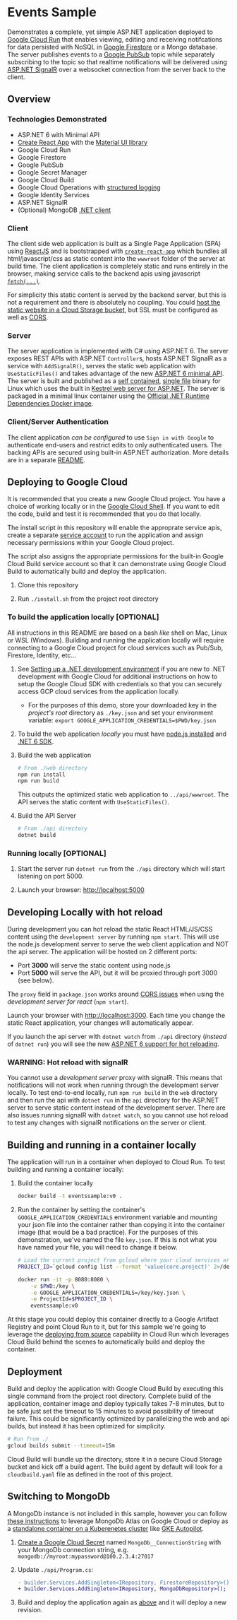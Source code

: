 # Events Sample

Demonstrates a complete, yet simple ASP.NET application deployed to [Google Cloud Run](https://cloud.google.com/run/docs/) that enables viewing, editing and receiving notifcations for data persisted with NoSQL in [Google Firestore](https://cloud.google.com/firestore#section-4) or a Mongo database.  The server publishes events to a [Google PubSub](https://cloud.google.com/pubsub#section-5) topic while separately subscribing to the topic so that realtime notifications will be delivered using [ASP.NET SignalR](https://dotnet.microsoft.com/apps/aspnet/signalr) over a websocket connection from the server back to the client.

## Overview
### Technologies Demonstrated

* ASP.NET 6 with Minimal API
* [Create React App](https://github.com/facebook/create-react-app) with the [Material UI library](https://mui.com/)
* Google Cloud Run
* Google Firestore
* Google PubSub
* Google Secret Manager 
* Google Cloud Build
* Google Cloud Operations with [structured logging](https://cloud.google.com/logging/docs/structured-logging)
* Google Identity Services
* ASP.NET SignalR
* (Optional) MongoDB [.NET client](https://docs.microsoft.com/en-us/aspnet/core/tutorials/first-mongo-app?view=aspnetcore-6.0&tabs=visual-studio-code) 

### Client
The client side web application is built as a Single Page Application (SPA) using [ReactJS](https://reactjs.org) and is bootstrapped with [`create-react-app`](https://create-react-app.dev/) which bundles all html/javascript/css as static content into the `wwwroot` folder of the server at build time.  The client application is completely static and runs entirely in the browser, making service calls to the backend apis using javascript [`fetch(...)`](https://developer.mozilla.org/en-US/docs/Web/API/Fetch_API/Using_Fetch).  

For simplicity this static content is served by the backend server, but this is not a requirement and there is absolutely no coupling.  You could [host the static website in a Cloud Storage bucket](https://cloud.google.com/storage/docs/hosting-static-website), but SSL must be configured as well as [CORS](https://developer.mozilla.org/en-US/docs/Web/HTTP/CORS).

### Server

The server application is implemented with C# using ASP.NET 6.  The server exposes REST APIs with ASP.NET `Controller`s, hosts ASP.NET SignalR as a service with `AddSignalR()`, serves the static web application with `UseStaticFiles()` and takes advantage of the new [ASP.NET 6 minimal API](https://docs.microsoft.com/en-us/aspnet/core/fundamentals/minimal-apis?view=aspnetcore-6.0).  The server is built and published as a [self contained](https://docs.microsoft.com/en-us/dotnet/core/deploying/), [single file](https://docs.microsoft.com/en-us/dotnet/core/deploying/single-file) binary for Linux which uses the built in [Kestrel web server for ASP.NET](https://docs.microsoft.com/en-us/aspnet/core/fundamentals/servers/kestrel?view=aspnetcore-6.0).  The server is packaged in a minimal linux container using the [Official .NET Runtime Dependencies Docker image](https://hub.docker.com/_/microsoft-dotnet-runtime-deps/).

### Client/Server Authentication
The client application _can be configured_ to use `Sign in with Google` to authenticate end-users and restrict edits to only authenticated users.  The backing APIs are secured using built-in ASP.NET authorization.  More details are in a separate [README](./README-auth.md).

## Deploying to Google Cloud

It is recommended that you create a new Google Cloud project.  You have a choice of working locally or in the [Google Cloud Shell](https://console.cloud.google.com/home/dashboard?cloudshell=true). If you want to edit the code, build and test it is recommended that you do that locally.

The install script in this repository will enable the approprate service apis, create a separate [service account](https://cloud.google.com/iam/docs/service-accounts) to run the application and assign necessary permissions within your Google Cloud project.  

The script also assigns the appropriate permissions for the built-in Google Cloud Build service account so that it can demonstrate using Google Cloud Build to automatically build and deploy the application.

1. Clone this repository

1. Run `./install.sh` from the project root directory

### To build the application locally [OPTIONAL]
All instructions in this README are based on a bash _like_ shell on Mac, Linux or WSL (Windows).  Building and running the application locally will require connecting to a Google Cloud project for cloud services such as Pub/Sub, Firestore, Identity, etc...

1. See [Setting up a .NET development environment](https://cloud.google.com/dotnet/docs/setup) if you are new to .NET development with Google Cloud for additional instructions on how to setup the Google Cloud SDK with credentials so that you can securely access GCP cloud services from the application locally.
    * For the purposes of this demo, store your downloaded key in the *project's root* directory as `./key.json` and set your environment variable: `export GOOGLE_APPLICATION_CREDENTIALS=$PWD/key.json`

1. To build the web application _locally_ you must have [node.js installed](https://nodejs.org/en/download/) and [.NET 6 SDK](https://dotnet.microsoft.com/download/dotnet/6.0).  

1. Build the web application
    ```bash
    # From ./web directory
    npm run install
    npm run build
    ```
    This outputs the optimized static web application to `../api/wwwroot`.  The API serves the static content with `UseStaticFiles()`.

1. Build the API Server
    ```bash
    # From ./api directory
    dotnet build
    ```

### Running locally [OPTIONAL]
1. Start the server run `dotnet run` from the `./api` directory which will start listening on port 5000.

1. Launch your browser: [http://localhost:5000](http://localhost:5000)

## Developing Locally with hot reload
During development you can hot reload the static React HTML/JS/CSS content using the `development server` by running `npm start`.  This will use the node.js development server to serve the web client application and NOT the api server.  The application will be hosted on 2 different ports:

* Port **3000** will serve the static content using node.js
* Port **5000** will serve the API, but it will be proxied through port 3000 (see below).

The `proxy` field in `package.json` works around [CORS issues](https://create-react-app.dev/docs/proxying-api-requests-in-development/) when using the *development server for react* (`npm start`).

Launch your browser with [http://localhost:3000](http://localhost:3000).  Each time you change the static React application, your changes will automatically appear.

If you launch the api server with `dotnet watch` from `./api` directory (_instead_ of `dotnet run`) you will see the new [ASP.NET 6 support for hot reloading](https://devblogs.microsoft.com/dotnet/introducing-net-hot-reload/).  

### WARNING: Hot reload with signalR
You cannot use a *development server* proxy with signalR. This means that notifications will not work when running through the development server locally.  To test end-to-end locally, run `npm run build` in the `web` directory and then run the api with `dotnet run` in the `api` directory for the ASP.NET server to serve static content instead of the development server.  There are also issues running signalR with `dotnet watch`, so you cannot use hot reload to test any changes with signalR notifications on the server or client.

## Building and running in a container locally

The application will run in a container when deployed to Cloud Run.  To test building and running a container locally:

1. Build the container locally
    ```bash
    docker build -t eventssample:v0 .
    ```

1. Run the container by setting the container's `GOOGLE_APPLICATION_CREDENTIALS` environment variable and _mounting_ your json file into the container rather than copying it into the container image (that would be a bad practice).  For the purposes of this demonstration, we've named the file `key.json`.  If this is not what you have named your file, you will need to change it below.
    ```bash
    # Load the current project from gcloud where your cloud services are deployed
    PROJECT_ID=`gcloud config list --format 'value(core.project)' 2>/dev/null`

    docker run -it -p 8080:8080 \
        -v $PWD:/key \
        -e GOOGLE_APPLICATION_CREDENTIALS=/key/key.json \
        -e ProjectId=$PROJECT_ID \
        eventssample:v0
    ```    

At this stage you could deploy this container directly to a Google Artifact Registry and point Cloud Run to it, but for this sample we're going to leverage the [deploying from source](https://cloud.google.com/run/docs/deploying-source-code) capability in Cloud Run which leverages Cloud Build behind the scenes to automatically build and deploy the container.

## Deployment

Build and deploy the application with Google Cloud Build by executing this single command from the project root directory.  Complete build of the application, container image and deploy typically takes 7-8 minutes, but to be safe just set the timeout to 15 minutes to avoid possibility of timeout failure.  This could be significantly optimized by parallelizing the web and api builds, but instead it has been optimized for simplicity.
```bash
# Run from ./
gcloud builds submit --timeout=15m
```

Cloud Build will bundle up the directory, store it in a secure Cloud Storage bucket and kick off a build agent.  The build agent by default will look for a `cloudbuild.yaml` file as defined in the root of this project.  

## Switching to MongoDb
A MongoDb instance is not included in this sample, however you can follow [these instructions](https://www.mongodb.com/cloud/atlas/mongodb-google-cloud) to leverage MongoDb Atlas on Google Cloud or deploy as a [standalone container on a Kuberenetes cluster](https://docs.mongodb.com/kubernetes-operator/master/tutorial/deploy-standalone/) like [GKE Autopilot](https://cloud.google.com/kubernetes-engine/docs/how-to/creating-an-autopilot-cluster).

1. [Create a Google Cloud Secret](https://cloud.google.com/sdk/gcloud/reference/secrets/create) named `MongoDb__ConnectionString` with your MongoDb connection string, e.g. `mongodb://myroot:mypassword@100.2.3.4:27017` 

1. Update `./api/Program.cs`:
    ```diff
    - builder.Services.AddSingleton<IRepository, FirestoreRepository>();
    + builder.Services.AddSingleton<IRepository, MongoDbRepository>();
    ```

1. Build and deploy the application again as [above](#Deployment) and it will deploy a new revision.

